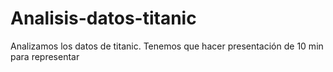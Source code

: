 # Analisis-datos-titanic
 Analizamos los datos de titanic. Tenemos que hacer presentación de 10 min para representar
